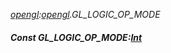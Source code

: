 _[opengl](../../modules/opengl/opengl-module.md):[opengl](../../modules/opengl/opengl-module.md).GL\_LOGIC\_OP\_MODE_
##### Const GL\_LOGIC\_OP\_MODE:[Int](../../modules/wonkey/wonkey-types-int.md)
